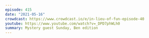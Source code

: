 ```yaml
---
episode: 415
date: "2021-05-16"
crowdcast: https://www.crowdcast.io/e/in-lieu-of-fun-episode-40
youtube: https://www.youtube.com/watch?v=_DPD7phWLh0
summary: Mystery guest Sunday, Ben edition
---
```

